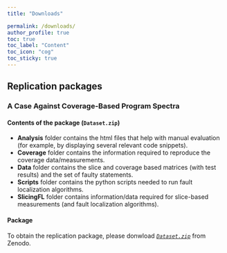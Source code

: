 ```yaml
---
title: "Downloads"

permalink: /downloads/
author_profile: true
toc: true
toc_label: "Content"
toc_icon: "cog"
toc_sticky: true
---
```


## Replication packages

### A Case Against Coverage-Based Program Spectra

#### Contents of the package (`Dataset.zip`)

- **Analysis** folder contains the html files that help with manual evaluation (for example, by displaying several relevant code snippets).
- **Coverage** folder contains the information required to reproduce the coverage data/measurements.
- **Data** folder contains the slice and coverage based matrices (with test results) and the set of faulty statements.
- **Scripts** folder contains the python scripts needed to run fault localization algorithms.
- **SlicingFL** folder contains information/data required for slice-based measurements (and fault localization algorithms).

#### Package

To obtain the replication package, please donwload [*`Dataset.zip`*](https://zenodo.org/record/7229602/files/Dataset.zip?download=1) from Zenodo.
